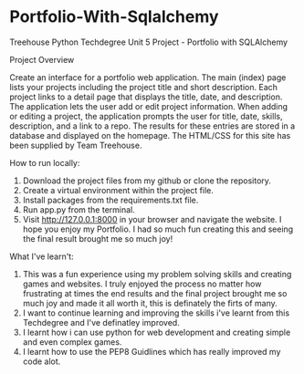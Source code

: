 # Portfolio-With-Sqlalchemy
Treehouse Python Techdegree Unit 5 Project - Portfolio with SQLAlchemy



Project Overview



Create an interface for a portfolio web application. The main (index) page lists your projects including the project title and short description. Each project links to a detail page that displays the title, date, and description.
The application lets the user add or edit project information. When adding or editing a project, the application prompts the user for title, date, skills, description, and a link to a repo. The results for these entries are stored in a database and displayed on the homepage. The HTML/CSS for this site has been supplied by Team Treehouse. 




How to run locally:
1. Download the project files from my github or clone the repository.
2. Create a virtual environment within the project file.
3. Install packages from the requirements.txt file.
4. Run app.py from the terminal.
5. Visit http://127.0.0.1:8000 in your browser and navigate the website. 
I hope you enjoy my Portfolio. I had so much fun creating this and seeing the final result brought me so much joy!




What I've learn't:
1. This was a fun experience using my problem solving skills and creating games and websites. I truly enjoyed the process no matter how frustrating at times the end results and the final project brought me so much joy and made it all worth it, this is definately the firts of many. 
2. I want to continue learning and improving the skills i've learnt from this Techdegree and I've definatley improved.
3. I learnt how i can use python for web development and creating simple and even complex games.
4. I learnt how to use the PEP8 Guidlines which has really improved my code alot.
 
